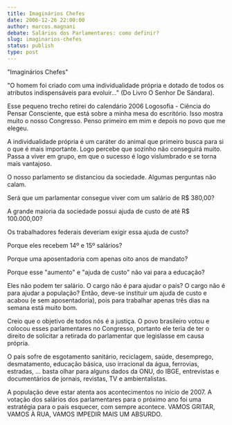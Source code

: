 ```yaml
---
title: Imaginários Chefes
date: 2006-12-26 22:00:00
author: marcos.magnani
debate: Salários dos Parlamentares: como definir?
slug: imaginarios-chefes
status: publish 
type: post
---
```


"Imaginários Chefes"  

"O homem foi criado com uma individualidade própria e dotado de todos os atributos indispensáveis para evoluir..." (Do Livro O Senhor De Sándara).  

Esse pequeno trecho retirei do calendário 2006 Logosofia - Ciência do Pensar Consciente, que está sobre a minha mesa do escritório. Isso mostra muito o nosso Congresso. Penso primeiro em mim e depois no povo que me elegeu.  

A individualidade própria é um caráter do animal que primeiro busca para si o que é mais importante. Logo percebe que sozinho não conseguirá muito. Passa a viver em grupo, em que o sucesso é logo vislumbrado e se torna mais vantajoso.  

O nosso parlamento se distanciou da sociedade. Algumas perguntas não calam.  

Será que um parlamentar consegue viver com um salário de R$ 380,00?   

A grande maioria da sociedade possui ajuda de custo de até R$ 100.000,00?   

Os trabalhadores federais deveriam exigir essa ajuda de custo?   

Porque eles recebem 14º e 15º salários?  

Porque uma aposentadoria com apenas oito anos de mandato?  

Porque esse "aumento" e "ajuda de custo" não vai para a educação?  

Eles não podem ter salário. O cargo não é para ajudar o país? O cargo não é para ajudar a população? Então, deve-se instituir um ajuda de custo e acabou (e sem aposentadoria), pois para trabalhar apenas três dias na semana está muito bom.  

Creio que o objetivo de todos nós é a justiça. O povo brasileiro votou e colocou esses parlamentares no Congresso, portanto ele teria de ter o direito de solicitar a retirada do parlamentar que legislasse em causa própria.  

O país sofre de esgotamento sanitário, reciclagem, saúde, desemprego, desmatamento, educação básica, uso irracional da água, ferrovias, estradas, ... basta olhar para alguns dados da ONU, do IBGE, entrevistas e documentários de jornais, revistas, TV e ambientalistas.  

A população deve estar atenta aos acontecimentos no início de 2007. A votação dos salários dos parlamentares para o próximo ano foi uma estratégia para o país esquecer, com sempre acontece. VAMOS GRITAR, VAMOS À RUA, VAMOS IMPEDIR MAIS UM ABSURDO.
